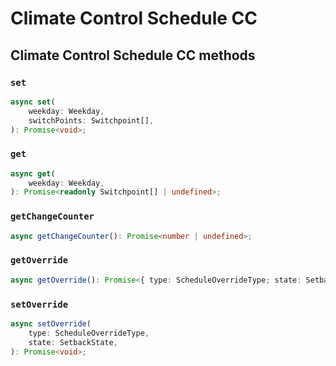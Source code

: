 # Climate Control Schedule CC

## Climate Control Schedule CC methods

### `set`

```ts
async set(
	weekday: Weekday,
	switchPoints: Switchpoint[],
): Promise<void>;
```

### `get`

```ts
async get(
	weekday: Weekday,
): Promise<readonly Switchpoint[] | undefined>;
```

### `getChangeCounter`

```ts
async getChangeCounter(): Promise<number | undefined>;
```

### `getOverride`

```ts
async getOverride(): Promise<{ type: ScheduleOverrideType; state: SetbackState; } | undefined>;
```

### `setOverride`

```ts
async setOverride(
	type: ScheduleOverrideType,
	state: SetbackState,
): Promise<void>;
```
